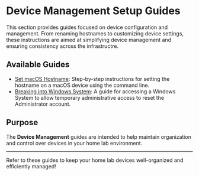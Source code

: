 # Device Management Setup Guides

This section provides guides focused on device configuration and management. From renaming hostnames to customizing device settings, these instructions are aimed at simplifying device management and ensuring consistency across the infrastructre.

## Available Guides

- [Set macOS Hostname](Set-macOS-Hostname/Set-macOS-Hostname.md): Step-by-step instructions for setting the hostname on a macOS device using the command line.
- [Breaking into Windows System](Breaking-Into-Windows-Device/Breaking-Into-Windows-Device.md): A guide for accessing a Windows System to allow temporary administrative access to reset the Administrator account.

## Purpose

The **Device Management** guides are intended to help maintain organization and control over devices in your home lab environment.

---

Refer to these guides to keep your home lab devices well-organized and efficiently managed!
